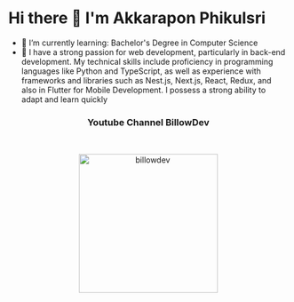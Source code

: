 
# Hi there 👋 I'm Akkarapon Phikulsri

- 🌱 I’m currently learning: Bachelor's Degree in Computer Science
- 📄 I have a strong passion for web development, particularly in back-end development. My technical skills include proficiency in programming languages like Python and TypeScript, as well as experience with frameworks and libraries such as Nest.js, Next.js, React, Redux, and also in Flutter for Mobile Development. I possess a strong ability to adapt and learn quickly


<h3 align=center> Youtube Channel BillowDev </h3>


<br />

<p align=center>
<a href="https://www.youtube.com/@billowdev"> 
<img src="https://raw.githubusercontent.com/billowdev/billowdev/main/images/Billowdev.png" title="billowdev" width=250>
</a>
</p>

<!-- - Passioning in Python, JavaScript and Typescript, Web Frameworks like Nestjs, Nextjs, Library Reactjs, Redux. -->
<!-- <p align="center">
<a href="https://github.com/404"><img src="https://github-readme-stats-eight-theta.vercel.app/api/top-langs/?username=billowdev&layout=compact&langs_count=6&theme=algolia" width="300"> 
</a>
</p>
 -->
